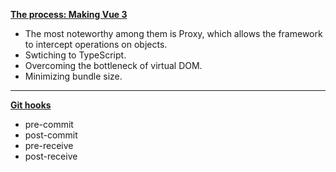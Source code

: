**[The process: Making Vue 3](https://increment.com/frontend/making-vue-3/)**

- The most noteworthy among them is Proxy, which allows the framework to intercept operations on objects.
- Swtiching to TypeScript.
- Overcoming the bottleneck of virtual DOM.
- Minimizing bundle size.

---

**[Git hooks](https://blog.gitguardian.com/git-hooks-automated-secrets-detection/?gclid=EAIaIQobChMIo6KW2uPf6QIVi4bACh3dkwOBEAAYASAAEgIJGfD_BwE)**

- pre-commit
- post-commit
- pre-receive
- post-receive
